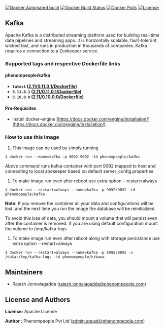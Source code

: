 [![Docker Automated build](https://img.shields.io/docker/automated/phenompeople/kafka.svg?style=plastic)](https://hub.docker.com/r/phenompeople/kafka/)
[![Docker Build Status](https://img.shields.io/docker/build/phenompeople/kafka.svg?style=plastic)](https://hub.docker.com/r/phenompeople/kafka/)
[![Docker Pulls](https://img.shields.io/docker/pulls/phenompeople/kafka.svg?style=plastic)](https://hub.docker.com/r/phenompeople/kafka/)
[![License](https://img.shields.io/badge/License-Apache%202.0-blue.svg)](https://opensource.org/licenses/Apache-2.0)

## Kafka 

Apache Kafka is a distributed streaming platform used for building real-time data pipelines and streaming apps. It is horizontally scalable, fault-tolerant, wicked fast, and runs in production in thousands of companies. Kafka requires a connection to a Zookeeper service.

### Supported tags and respective Dockerfile links

#### phenompeople/kafka

* **`latest`				([2.11/0.11.0.1/Dockerfile](https://bitbucket.org/phenompeople/kafka/src/master/2.11/0.11.0.1/Dockerfile))**
* **`0.11.0.1`			([2.11/0.11.0.1/Dockerfile](https://bitbucket.org/phenompeople/kafka/src/master/2.11/0.11.0.1/Dockerfile))**
* **`0.10.0.0`			([2.11/0.10.0.0/Dockerfile](https://bitbucket.org/phenompeople/kafka/src/master/2.11/0.10.0.0/Dockerfile))**

#### Pre-Requisites

- install docker-engine [https://docs.docker.com/engine/installation/](https://docs.docker.com/engine/installation/)

### How to use this image 

1.  This image can be used by simply running 

```$ docker run --name=kafka -p 9092:9092 -td phenompeople/kafka```

Above command runs kafka container with port 9092 mapped to host and connecting to local zookeeper based on default server_config.properties. 

1. To make image run even after reboot use extra option --restart=always

```$ docker run --restart=always --name=kafka -p 9092:9092 -td phenompeople/kafka```

**Note:** If you remove the container all your data and configurations will be lost, and the next time you run the image the database will be reinitialized.

To avoid this loss of data, you should mount a volume that will persist even after the container is removed. If you are using default configuration mount the volume to /tmp/kafka-logs

1. To make image run even after reboot along with storage persistance use extra option --restart=always

```$ docker run --restart=always --name=kafka -p 9092:9092 -v /data:/tmp/kafka-logs -td phenompeople/kibana```

## Maintainers

* Rajesh Jonnalagadda (<rajesh.jonnalagadda@phenompeople.com>)

## License and Authors

**License:**	Apache License

**Author :** Phenompeople Pvt Ltd (<admin.squad@phenompeople.com>)
